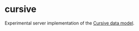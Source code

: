 # cursive

Experimental server implementation of the
[Cursive data model](https://docs.google.com/document/d/1ZkwoRjEETaceu2OvlZ8w1qYmunoLlhAUSnmPHBjPzFs/).
